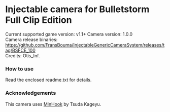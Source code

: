 Injectable camera for Bulletstorm Full Clip Edition
============================

Current supported game version: v1.1+
Camera version: 1.0.0  
Camera release binaries: https://github.com/FransBouma/InjectableGenericCameraSystem/releases/tag/BSFCE_100    
Credits: Otis_Inf. 

### How to use
Read the enclosed readme.txt for details. 

### Acknowledgements
This camera uses [MinHook](https://github.com/TsudaKageyu/minhook) by Tsuda Kageyu.
